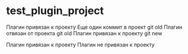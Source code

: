 # test_plugin_project
Плагин привязан к проекту
Еще один коммит в проект git old
Плагин отвязан от проекта git old
Плагин привязан к проекту git new

Плагин привязан к проекту
Плагин не привязан к проекту